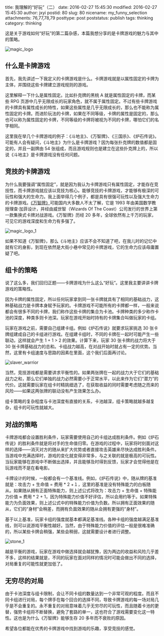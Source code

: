 title: 我理解的“好玩”（二）
date: 2016-02-27 15:45:30
modified: 2016-02-27 15:45:30
author: jxyi
postid: 80
slug: 80
nicename: my_funny_selection
attachments: 76,77,78,79
posttype: post
poststatus: publish
tags: thinking
category: thinking

这是关于游戏如何“好玩”的第二篇杂感，本篇我想分享的是卡牌游戏的魅力与其中的策略。

![magic_logo](http://jxyi.org/wp-content/uploads/2016/02/magic_logo.png)

## 什么是卡牌游戏

首先，我先讲述一下我定义的卡牌游戏是什么。卡牌游戏就是以属性固定的卡牌为主体，并围绕这些卡牌建立游戏规则的游戏。

这里解释一下什么是属性固定。比如扑克牌的黑桃 A 就是属性固定的卡牌，而某些 RPG 页游中几乎无限成长的玩家角色，就不属于属性固定。不过有些卡牌游戏的卡牌具有属性成长的特性，如果这些属性是几乎无限成长的，那么也不能称为属性固定的卡牌。而进阶玩法的卡牌，如果在不同等级，卡牌的属性是固定的，那么也可以称为属性固定的卡牌，不同等级的卡牌将被视为不同的卡牌，哪怕它们的名字相同。

<!--more-->

这里我在举几个卡牌游戏的例子：《斗地主》、《万智牌》、《三国杀》、《炉石传说》。可能有人会有疑问，《斗地主》为什么是卡牌游戏？因为每张扑克牌的数值都是固定的，并且一副牌由 54 张组成，而且游戏规则也是建立在这些扑克牌上的，所以说《斗地主》是卡牌游戏没有任何问题。

## 竞技的卡牌游戏

为什么我要强调“属性固定”，就是因为我认为卡牌游戏只有属性固定，才能存在竞技性，而卡牌游戏就应该以竞技为核心。能够竞技的卡牌游戏，才能够有极深的可玩性和强大的生命力。我上面举得几个例子，都是具有很强可玩性以及强大生命力的卡牌游戏。[《万智牌》](http://baike.baidu.com/view/28737.htm)可能国内大多数人不太了解，它是 1993 年由美国数学教授理查·加菲设计，并经由威世智（Wizards Of The Coast）公司发行的世界上第一款集换式卡牌对战游戏。《万智牌》历经 20 多年，全球依然有上千万的玩家，可见它的游戏深度和生命力有多强了。

![magic_logo_1](http://jxyi.org/wp-content/uploads/2016/02/magic_logo_1.jpg)

如果不知道《万智牌》，那么《斗地主》应该不会不知道了吧，在我儿时的记忆中就有它的身影，到现在依然是大街小巷中常见的卡牌游戏，它的生命力应该毋庸置疑了吧。

## 组卡的策略

说了这么多，我们回归正题——卡牌游戏为什么这么“好玩”。这里我主要讲讲卡牌游戏的策略性。

因为卡牌的属性固定，所以任何玩家拿到同一张卡牌就具有了相同的基础战力，这种基础战力是卡牌本身赋予玩家的。卡牌游戏不可能所有的卡牌都一样，一般来说都会有很多不同的卡牌，我们称作这些卡牌的集合为卡池。卡牌种类的多少称作卡池的深度，种类多则卡池深。玩家在游戏开始时持有的卡牌集合叫做玩家的卡组。

玩家在游戏之前，需要自己组建卡组。例如《炉石传说》就要求玩家挑选 30 张卡牌组建成自己的卡组进行游戏。在组建卡组时，不同的卡牌在一起时可能产生一些联动，这样就会产生 1 + 1 > 2 的效果。计算下来，玩家 30 张卡牌的战力将大于 30 张卡牌基础战力的总和。卡组战力越高，在对战开始时就占有一定的优势。当然，这里有卡组速度与思路的因素在里面，这个我们后面再讨论。

![slaver_warrior](http://jxyi.org/wp-content/uploads/2016/02/slaver_warrior.jpg)

当然，竞技游戏都是需要讲求平衡性的。如果两张牌在一起的战力大于它们的基础战力之和，那么它们单独的战力必然需要小于正常水平，以此来作为它们“潜力”的代价。这就需要玩家在组卡时精挑细选了，在获取收益的同时需要考虑随之而来的风险——如果这两张牌的联动没有产生效果怎么办。

组卡策略的复杂程度与卡池深度有直接的关系，卡池越深，组卡策略就越多越复杂，组卡的可玩性就越大。

## 对战的策略

卡牌游戏都会设置胜利条件，玩家需要使用自己的卡组达成胜利条件。例如《炉石传说》的胜利条件就是将对手的生命值归零。在游戏的过程中，玩家将时刻面对这样的选择——消灭对方的随从来扩大优势或者直接攻击英雄来尽快达成胜利条件。当游戏中充满选择时，游戏的变化就变得非常多，与之关联的就是极高的可玩性。当玩家能够在游戏中不断做出选择，并且能够及时得到反馈，玩家才会觉得他是在玩游戏而不是在看电影。

卡牌设计的时候，一般都会有一个基准线。例如，《炉石传说》中，随从牌的基准就是：攻击力 + 生命值 = 费用 * 2 +１，这里的基准是没有特殊能力的白板随从。如果随从拥有正面特殊能力，则上述公式将改为：攻击力 + 生命值 + 特殊能力价值 ≈ 费用 * 2 + 1，因为特殊能力价值不好评估，所以会用约等于。如果特殊能力为负面效果，则上述公式中的特殊能力价值为负数。所以拥有正面效果的随从，它们的“身材”会稍差，而拥有负面效果的随从会拥有更强的“身材”。

基于以上基准，玩家卡组的强度就基本都满足基准线。各种卡组的强度越满足基准线，则可以说游戏平衡性越好。当然，由于特殊能力价值的评估一般是很难准确的，所以某些卡牌会稍强，某些会稍弱，这就需要设计者进行调整。

![stone_1](http://jxyi.org/wp-content/uploads/2016/02/stone_1.jpg)

越是平衡的游戏，玩家在游戏中做选择就会越犹豫，因为两边的收益和风险几乎差不多，这样的结果就是，不同的玩家在面对同样的情况时可能会做出不同的选择，对局重复的可能性就更加低了。

## 无穷尽的对局

由于卡池深度与组卡限制，会让不同卡组的数量达到一个非常可观的程度。而且不同卡组进行对局，每个牌手在每个回合的选择不同，导致卡牌游戏的每一场对局几乎是不会重复的。永不重复的对局意味着几乎无穷尽的可玩性，而且随着卡池的更替，强势卡组将不断替换，避免了套路的单一，这也符合了游戏需要变化这一特性。这也是为什么《万智牌》能够生存 20 多年而不衰败的原因。

希望各位都能在优秀的卡牌游戏中找到游戏的乐趣，享受竞技的感觉。
